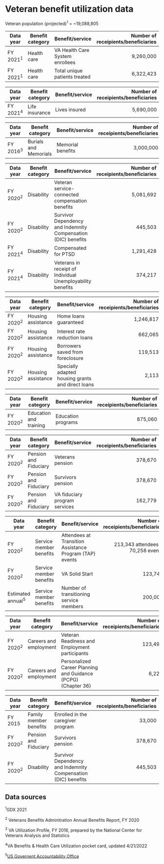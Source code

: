 # Veteran benefit utilization data

Veteran population (projected)<sup>1</sup> = ~19,088,805

|	Data year	|	Benefit category | Benefit/service	|	Number of receipients/beneficiaries
|	---	|	---	| --- | --:
| FY 2021<sup>1</sup>	|	Health care | VA Health Care System enrollees	|	9,260,000
|	FY 2021<sup>1</sup>	|	Health care | Total unique patients treated 	|	6,322,423

|	Data year	|	Benefit category | Benefit/service	|	Number of receipients/beneficiaries
|	---	|	---	| --- | --:
|	FY 2021<sup>4</sup>	|	Life insurance | Lives insured	|	5,690,000

|	Data year	|	Benefit category | Benefit/service	|	Number of receipients/beneficiaries
|	---	|	---	| --- | --:
| FY 2016<sup>3</sup> | Burials and Memorials | Memorial benefits | 3,000,000

|	Data year	|	Benefit category | Benefit/service	|	Number of receipients/beneficiaries
|	---	|	---	| --- | --:
| FY 2020<sup>2</sup>	|	Disability | Veteran service-connected compensation benefits 	|	5,081,692
| FY 2020<sup>2</sup>	|	Disability | Survivor Dependency and Indemnity Compensation (DIC) benefits 	|	445,503
|	FY 2021<sup>4</sup> | Disability | Compensated for PTSD	|	1,291,428
|	FY 2021<sup>4</sup> | Disability | Veterans in receipt of Individual Unemployability benefits | 374,217

|	Data year	|	Benefit category | Benefit/service	|	Number of receipients/beneficiaries
|	---	|	---	| --- | --:
|	FY 2020<sup>2</sup>	|	Housing assistance | Home loans guaranteed	|	1,246,817
|	FY 2020<sup>2</sup>	|	Housing assistance | Interest rate reduction loans	|	662,065
|	FY 2020<sup>2</sup>	|	Housing assistance | Borrowers saved from foreclosure	|	119,513
|	FY 2020<sup>2</sup>	|	Housing assistance | Specially adapted housing grants and direct loans	|	2,113

|	Data year	|	Benefit category | Benefit/service	|	Number of receipients/beneficiaries
|	---	|	---	| --- | --:
|	FY 2020<sup>2</sup>	|	Education and training | Education programs	|	875,060

|	Data year	|	Benefit category | Benefit/service	|	Number of receipients/beneficiaries
|	---	|	---	| --- | --:
|	FY 2020<sup>2</sup>	|	Pension and Fiduciary |Veterans pension 	|	378,670
|	FY 2020<sup>2</sup>	|	Pension and Fiduciary | Survivors pension 	|	378,670
|	FY 2020<sup>2</sup>	|	Pension and Fiduciary |VA fiduciary program services 	|	162,779

|	Data year	|	Benefit category | Benefit/service	|	Number of receipients/beneficiaries
|	---	|	---	| --- | --:
|	FY 2020<sup>2</sup>|	Service member benefits | Attendees at Transition Assistance Program (TAP) events  	|	213,343 attendees - 70,258 events
|	FY 2020<sup>2</sup>|	Service member benefits | VA Solid Start   	|	123,743
| Estimated annual<sup>5</sup> | Service member benefits  | Number of transitioning service members | 200,000 |

|	Data year	|	Benefit category | Benefit/service	|	Number of receipients/beneficiaries
|	---	|	---	| --- | --:
|	FY 2020<sup>2</sup>	|	Careers and employment | Veteran Readiness and Employment participants	|	123,490
|	FY 2020<sup>2</sup>	|	Careers and employment | Personalized Career Planning and Guidance (PCPG) (Chapter 36)	|	6,223

|	Data year	|	Benefit category | Benefit/service	|	Number of receipients/beneficiaries
|	---	|	---	| --- | --:
|	FY 2015	|	Family member benefits | Enrolled in the caregiver program	|	33,000
|	FY 2020<sup>2</sup>	|	Pension and Fiduciary | Survivors pension 	|	378,670
| FY 2020<sup>2</sup>	|	Disability | Survivor Dependency and Indemnity Compensation (DIC) benefits 	|	445,503

## Data sources
<sup>1</sup>GDX 2021

<sup>2</sup> Veterans Benefits Adminitration Annual Benefits Report, FY 2020

<sup>3</sup> VA Utilization Profile, FY 2016, prepared by the National Center for Veterans Analysis and Statistics

<sup>4</sup>VA Benefits & Health Care Utilization pocket card, updated 4/21/2022

<sup>5</sup>[US Governent Accountability Office](https://www.gao.gov/products/gao-19-438r)



